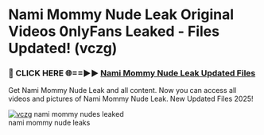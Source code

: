 # Nami Mommy Nude Leak Original Videos 0nlyFans Leaked - Files Updated! (vczg)

<h3>🔴 CLICK HERE 🌐==►► <a href="https://tinyurl.com/yrmya6cz" rel="nofollow">Nami Mommy Nude Leak Updated Files</a></h3>

Get Nami Mommy Nude Leak and all content. Now you can access all videos and pictures of Nami Mommy Nude Leak. New Updated Files 2025!

[![vczg](https://i.imgur.com/FMdXYCs.gif)](https://tinyurl.com/yrmya6cz)
nami mommy nudes leaked<br>
nami mommy nude leaks
